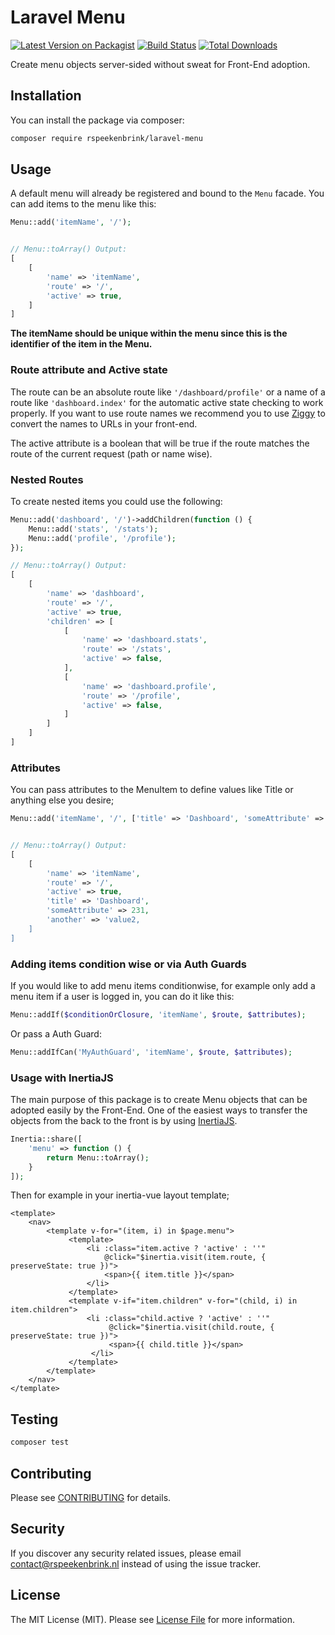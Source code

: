 # Laravel Menu

[![Latest Version on Packagist](https://img.shields.io/packagist/v/rspeekenbrink/laravel-menu.svg?style=flat-square)](https://packagist.org/packages/rspeekenbrink/laravel-menu)
[![Build Status](https://img.shields.io/travis/rspeekenbrink/laravel-menu/master.svg?style=flat-square)](https://travis-ci.org/rspeekenbrink/laravel-menu)
[![Total Downloads](https://img.shields.io/packagist/dt/rspeekenbrink/laravel-menu.svg?style=flat-square)](https://packagist.org/packages/rspeekenbrink/laravel-menu)

Create menu objects server-sided without sweat for Front-End adoption.

## Installation

You can install the package via composer:

```bash
composer require rspeekenbrink/laravel-menu
```

## Usage

A default menu will already be registered and bound to the `Menu` facade. You can add items to the menu like this:

```php
Menu::add('itemName', '/');


// Menu::toArray() Output:
[
    [
        'name' => 'itemName',
        'route' => '/',
        'active' => true,
    ]
]
```

**The itemName should be unique within the menu since this is the identifier of the item in the Menu.**

### Route attribute and Active state

The route can be an absolute route like ```'/dashboard/profile'``` or a name of a route like ```'dashboard.index'``` for the automatic active state checking to work properly. If you want to use route names we recommend you to use [Ziggy](https://github.com/tightenco/ziggy) to convert the names to URLs in your front-end.

The active attribute is a boolean that will be true if the route matches the route of the current request (path or name wise). 

### Nested Routes

To create nested items you could use the following:

```php
Menu::add('dashboard', '/')->addChildren(function () {
    Menu::add('stats', '/stats');
    Menu::add('profile', '/profile');
});

// Menu::toArray() Output:
[
    [
        'name' => 'dashboard',
        'route' => '/',
        'active' => true,
        'children' => [
            [
                'name' => 'dashboard.stats',
                'route' => '/stats',
                'active' => false,
            ],
            [
                'name' => 'dashboard.profile',
                'route' => '/profile',
                'active' => false,
            ]
        ]
    ]
]
```

### Attributes

You can pass attributes to the MenuItem to define values like Title or anything else you desire;

```php
Menu::add('itemName', '/', ['title' => 'Dashboard', 'someAttribute' => 231, 'another' => 'value2']);


// Menu::toArray() Output:
[
    [
        'name' => 'itemName',
        'route' => '/',
        'active' => true,
        'title' => 'Dashboard',
        'someAttribute' => 231,
        'another' => 'value2,
    ]
]
```

### Adding items condition wise or via Auth Guards

If you would like to add menu items conditionwise, for example only add a menu item if a user is logged in, you can do it like this:

```php
Menu::addIf($conditionOrClosure, 'itemName', $route, $attributes);
```

Or pass a Auth Guard:

```php
Menu::addIfCan('MyAuthGuard', 'itemName', $route, $attributes);
```

### Usage with InertiaJS

The main purpose of this package is to create Menu objects that can be adopted easily by the Front-End.
One of the easiest ways to transfer the objects from the back to the front is by using [InertiaJS](https://inertiajs.com/).

```php
Inertia::share([
    'menu' => function () {
        return Menu::toArray();
    }
]);
```

Then for example in your inertia-vue layout template;

```vue
<template>
    <nav>
        <template v-for="(item, i) in $page.menu">
             <template>
                 <li :class="item.active ? 'active' : ''"
                     @click="$inertia.visit(item.route, { preserveState: true })">
                     <span>{{ item.title }}</span>
                 </li>
             </template>
             <template v-if="item.children" v-for="(child, i) in item.children">
                 <li :class="child.active ? 'active' : ''"
                      @click="$inertia.visit(child.route, { preserveState: true })">
                      <span>{{ child.title }}</span>
                  </li>
             </template>
        </template>
    </nav>
</template>
```

## Testing

``` bash
composer test
```

## Contributing

Please see [CONTRIBUTING](CONTRIBUTING.md) for details.

## Security

If you discover any security related issues, please email contact@rspeekenbrink.nl instead of using the issue tracker.

## License

The MIT License (MIT). Please see [License File](LICENSE) for more information.
